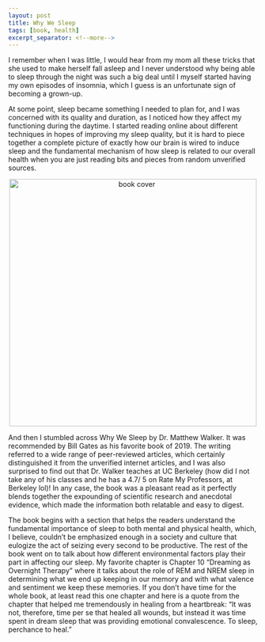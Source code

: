 ```yaml
---
layout: post
title: Why We Sleep
tags: [book, health]
excerpt_separator: <!--more-->
---
```



I remember when I was little, I would hear from my mom all these tricks that she used to make herself fall asleep and I never understood why being able to sleep through the night was such a big deal until I myself started having my own episodes of insomnia, which I guess is an unfortunate sign of becoming a grown-up. 

<!--more-->

At some point, sleep became something I needed to plan for, and I was concerned with its quality and duration, as I noticed how they affect my functioning during the daytime. I started reading online about different techniques in hopes of improving my sleep quality, but it is hard to piece together a complete picture of exactly how our brain is wired to induce sleep and the fundamental mechanism of how sleep is related to our overall health when you are just reading bits and pieces from random unverified sources. 

<p align="center">
  <img src="https://images-na.ssl-images-amazon.com/images/I/91JxEYMbYbL.jpg" alt="book cover" width="500"/>
</p>

And then I stumbled across Why We Sleep by Dr. Matthew Walker. It was recommended by Bill Gates as his favorite book of 2019. The writing referred to a wide range of peer-reviewed articles, which certainly distinguished it from the unverified internet articles, and I was also surprised to find out that Dr. Walker teaches at UC Berkeley (how did I not take any of his classes and he has a 4.7/ 5 on Rate My Professors, at Berkeley lol)! In any case, the book was a pleasant read as it perfectly blends together the expounding of scientific research and anecdotal evidence, which made the information both relatable and easy to digest. 

The book begins with a section that helps the readers understand the fundamental importance of sleep to both mental and physical health, which, I believe, couldn’t be emphasized enough in a society and culture that eulogize the act of seizing every second to be productive. The rest of the book went on to talk about how different environmental factors play their part in affecting our sleep. My favorite chapter is Chapter 10 “Dreaming as Overnight Therapy” where it talks about the role of REM and NREM sleep in determining what we end up keeping in our memory and with what valence and sentiment we keep these memories. If you don’t have time for the whole book, at least read this one chapter and here is a quote from the chapter that helped me tremendously in healing from a heartbreak: “It was not, therefore, time per se that healed all wounds, but instead it was time spent in dream sleep that was providing emotional convalescence. To sleep, perchance to heal.”

